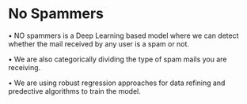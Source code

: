 # No Spammers
• NO spammers is a Deep Learning based model where we can detect whether the mail received by any user is a spam or not. 

• We are also categorically dividing the type of spam mails you are receiving. 

• We are using robust regression approaches for data refining and predective algorithms to train the model.
